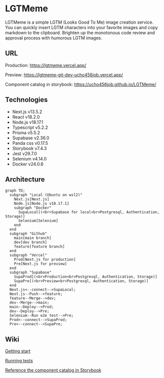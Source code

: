 # LGTMeme
LGTMeme is a simple LGTM (Looks Good To Me) image creation service. You can quickly insert LGTM characters into your favorite images and copy markdown to the clipboard. Brighten up the monotonous code review and approval process with humorous LGTM images.

## URL

Production: https://lgtmeme.vercel.app/

Preview: https://lgtmeme-git-dev-ucho456job.vercel.app/

Component catalog in storybook: https://ucho456job.github.io/LGTMeme/

## Technologies

- Next.js v13.5.2
- React v18.2.0
- Node.js v18.17.1
- Typescript v5.2.2
- Prisma v5.5.2
- Supabase v2.36.0
- Panda css v0.17.5
- Storybook v7.4.3
- Jest v29.7.0
- Selenium v4.14.0
- Docker v24.0.6

## Architecture

```mermaid
graph TD;
  subgraph "Local (Ubuntu on wsl2)"
    Next.js[Next.js]
    Node.js[Node.js v18.17.1]
    subgraph "Docker"
      SupaLocal[(<br>Supabase for local<br>Postgresql, Authentication, Storage)]
      Selenium[Selenium]
    end
  end
  subgraph "Github"
    main[main branch]
    dev[dev branch]
    feature[feature branch]
  end
  subgraph "Vercel"
    Prod[Next.js for production]
    Pre[Next.js for preview]
  end
  subgraph "Supabase"
    SupaProd[(<br>Production<br>Postgresql, Authentication, Storage)]
    SupaPre[(<br>Preview<br>Postgresql, Authentication, Storage)]
  end
  Next.js<--connect-->SupaLocal;
  Next.js--Push-->feature;
  feature--Merge-->dev;
  dev--Merge-->main;
  main--Deploy-->Prod;
  dev--Deploy-->Pre;
  Selenium--Run e2e test-->Pre;
  Prod<--connect-->SupaProd;
  Pre<--connect-->SupaPre;
```

## Wiki

[Getting start](https://github.com/ucho456job/LGTMeme/wiki/Getting-start)

[Running tests](https://github.com/ucho456job/LGTMeme/wiki/Running-tests)

[Reference the component catalog in Storybook](https://github.com/ucho456job/LGTMeme/wiki/Reference-the-component-catalog-in-Storybook)
